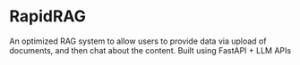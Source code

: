 # RapidRAG
An optimized RAG system to allow users to provide data via upload of documents, and then chat about the content. Built using FastAPI  + LLM APIs
